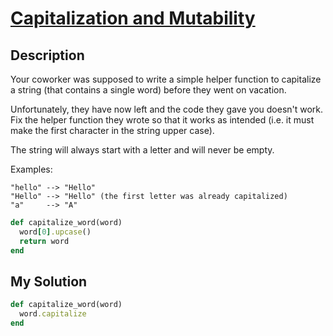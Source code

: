 # [Capitalization and Mutability](https://www.codewars.com/kata/595970246c9b8fa0a8000086)

## Description
Your coworker was supposed to write a simple helper function to capitalize a string (that contains a single word) before
they went on vacation.

Unfortunately, they have now left and the code they gave you doesn't work. Fix the helper function they wrote so that it
works as intended (i.e. it must make the first character in the string upper case).

The string will always start with a letter and will never be empty.

Examples:
```
"hello" --> "Hello"
"Hello" --> "Hello" (the first letter was already capitalized)
"a"     --> "A"
```

```ruby
def capitalize_word(word)
  word[0].upcase()
  return word
end
```

## My Solution
```ruby
def capitalize_word(word)
  word.capitalize
end
```
